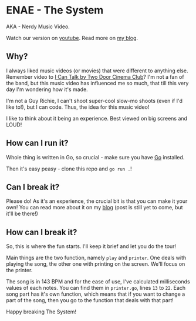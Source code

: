 # ENAE - The System

AKA - Nerdy Music Video.

Watch our version on [youtube](https://www.youtube.com/watch?v=-_-2EpUqb9g). Read more on [my blog](https://akondas.com/blog/How-To-Write-A-Music-Video-In-Go).

## Why?

I always liked music videos (or movies) that were different to anything else. Remember video to [I Can Talk by Two Door Cinema Club](https://www.youtube.com/watch?v=bJDCMth8poM)? I'm not a fan of the band, but this music video has influenced me so much, that till this very day I'm wondering how it's made.

I'm not a Guy Richie, I can't shoot super-cool slow-mo shoots (even if I'd like to!), but I can code. Thus, the idea for this music video!

I like to think about it being an experience. Best viewed on big screens and LOUD!

## How can I run it?

Whole thing is written in Go, so crucial - make sure you have [Go](https://golang.org/doc/install) installed.

Then it's easy peasy - clone this repo and `go run .`!

## Can I break it?

Please do! As it's an experience, the crucial bit is that you can make it your own! You can read more about it on my [blog](https://akondas.com) (post is still yet to come, but it'll be there!)

## How can I break it?

So, this is where the fun starts. I'll keep it brief and let you do the tour!

Main things are the two function, namely `play` and `printer`. One deals with playing the song, the other one with printing on the screen. We'll focus on the printer.

The song is in 143 BPM and for the ease of use, I've calculated milliseconds values of each notes. You can find them in `printer.go`, lines `13` to `22`. Each song part has it's own function, which means that if you want to change a part of the song, then you go to the function that deals with that part!

Happy breaking The System!
